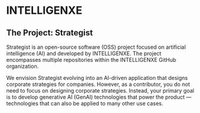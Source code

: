 # INTELLIGENXE

## The Project: Strategist

Strategist is an open-source software (OSS) project focused on artificial intelligence (AI) and developed by INTELLIGENXE. The project encompasses multiple repositories within the INTELLIGENXE GitHub organization.

We envision Strategist evolving into an AI-driven application that designs corporate strategies for companies. However, as a contributor, you do not need to focus on designing corporate strategies. Instead, your primary goal is to develop generative AI (GenAI) technologies that power the product — technologies that can also be applied to many other use cases.
